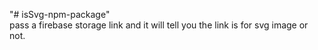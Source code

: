"# isSvg-npm-package"\
pass a firebase storage link and it will tell you the link is for svg image or not.
 
